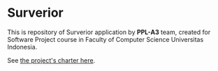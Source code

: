 Surverior
======

This is repository of Surverior application by **PPL-A3** team, created for Software Project course in Faculty of Computer Science Universitas Indonesia.

See [the project's charter here](ProjectCharter.md).
